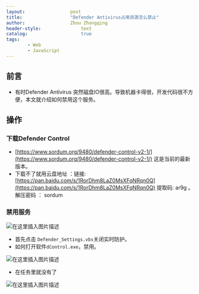 ```yaml
---
layout:					post
title:					"Defender Antivirus占用资源怎么禁止"
author:					Zhou Zhongqing
header-style:				text
catalog:					true
tags:
		- Web
		- JavaScript
---
```

## 前言
- 有时Defender Antivirus 突然磁盘IO很高。导致机器卡得很，开发代码很不方便，本文就介绍如何禁用这个服务。

## 操作
### 下载Defender Control

- [https://www.sordum.org/9480/defender-control-v2-1/](https://www.sordum.org/9480/defender-control-v2-1/) 这是当前的最新版本。
- 下载不了就用云盘地址 ：链接: [https://pan.baidu.com/s/1RorDhm8LaZ0MsXFqNRqn0Q](https://pan.baidu.com/s/1RorDhm8LaZ0MsXFqNRqn0Q) 提取码: ar9g 。解压密码 ： sordum

### 禁用服务
![在这里插入图片描述](https://i-blog.csdnimg.cn/blog_migrate/cb44c9237bc68ca254107e8eadefb1d9.png)
- 首先点击 `Defender_Settings.vbs`关闭实时防护。
- 如何打开软件`dControl.exe`，禁用。

![在这里插入图片描述](https://i-blog.csdnimg.cn/blog_migrate/365afa1cc4c6cd1caa871e119278391a.png)
- 在任务里就没有了

![在这里插入图片描述](https://i-blog.csdnimg.cn/blog_migrate/8847bd5fdbf04659be05b04f73e0494e.png)
